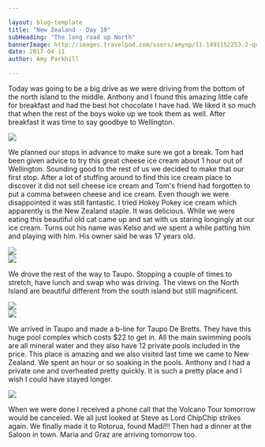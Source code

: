 ```yaml
---

layout: blog-template
title: "New Zealand - Day 10"
subHeading: "The long road up North"
bannerImage: http://images.travelpod.com/users/amynp/11.1491152253.2-queenstown.jpg
date: 2017-04-11
author: Amy Parkhill

---
```


Today was going to be a big drive as we were driving from the bottom of the north island to the middle. Anthony and I found this amazing little cafe for breakfast and had the best hot chocolate I have had. We liked it so much that when the rest of the boys woke up we took them as well. After breakfast it was time to say goodbye to Wellington.

<div class="center-image"><img src="http://images.travelpod.com/users/amynp/11.1492031031.how-far.png" /></div>

We planned our stops in advance to make sure we got a break. Tom had been given advice to try this great cheese ice cream about 1 hour out of Wellington. Sounding good to the rest of us we decided to make that our first stop. After a lot of stuffing around to find this ice cream place to discover it did  not sell cheese ice cream and Tom's friend had forgotten to put a comma between cheese and ice cream. Even though we were disappointed it was still fantastic. I tried Hokey Pokey ice cream which apparently is the New Zealand staple. It was delicious.  While we were eating this beautiful old cat came up and sat with us staring longingly at our ice cream. Turns out his name was Kelso and we spent a while patting him and playing with him. His owner said he was 17 years old.

<div class="center-image"><img src="http://images.travelpod.com/users/amynp/11.1492031031.icecream.jpg" /></div>
<div class="center-image"><img src="http://images.travelpod.com/users/amynp/11.1492031031.the-cat.jpg" /></div>

We drove the rest of the way to Taupo. Stopping a couple of times to stretch, have lunch and swap who was driving. The views on the North Island are beautiful different from the south island but still magnificent.

<div class="center-image"><img src="http://images.travelpod.com/users/amynp/11.1492031031.the-drive.jpg" /></div>
<div class="center-image"><img src="http://images.travelpod.com/users/amynp/11.1492031031.mt-doom.jpg" /></div>

We arrived in Taupo and made a b-line for Taupo De Bretts. They have this huge pool complex which costs $22 to get in. All the main swimming pools are all mineral water and they also have 12 private pools included in the price. This place is amazing and we also visited last time we came to New Zealand. We spent an hour or so soaking in the pools. Anthony and I had a private one and overheated pretty quickly. 
It is such a pretty place and I wish I could have stayed longer. 

<div class="center-image"><img src="http://images.travelpod.com/users/amynp/11.1492031031.hot-spring.jpg" /></div>

When we were done I received a phone call that the Volcano Tour tomorrow would be canceled. We all just looked at Steve as Lord ChipChip strikes again.  We finally made it to Rotorua, found Madi!!! Then had a dinner at the Saloon in town. Maria and Graz are arriving tomorrow too. 


